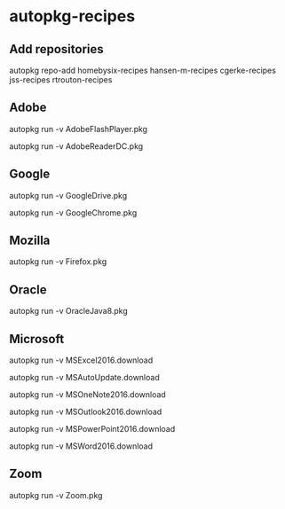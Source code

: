 # autopkg-recipes

## Add repositories
autopkg repo-add homebysix-recipes hansen-m-recipes cgerke-recipes jss-recipes rtrouton-recipes


## Adobe
autopkg run -v AdobeFlashPlayer.pkg

autopkg run -v AdobeReaderDC.pkg

## Google
autopkg run -v GoogleDrive.pkg

autopkg run -v GoogleChrome.pkg

## Mozilla
autopkg run -v Firefox.pkg

## Oracle
autopkg run -v OracleJava8.pkg

## Microsoft
autopkg run -v MSExcel2016.download

autopkg run -v MSAutoUpdate.download

autopkg run -v MSOneNote2016.download

autopkg run -v MSOutlook2016.download

autopkg run -v MSPowerPoint2016.download

autopkg run -v MSWord2016.download


## Zoom
autopkg run -v Zoom.pkg

